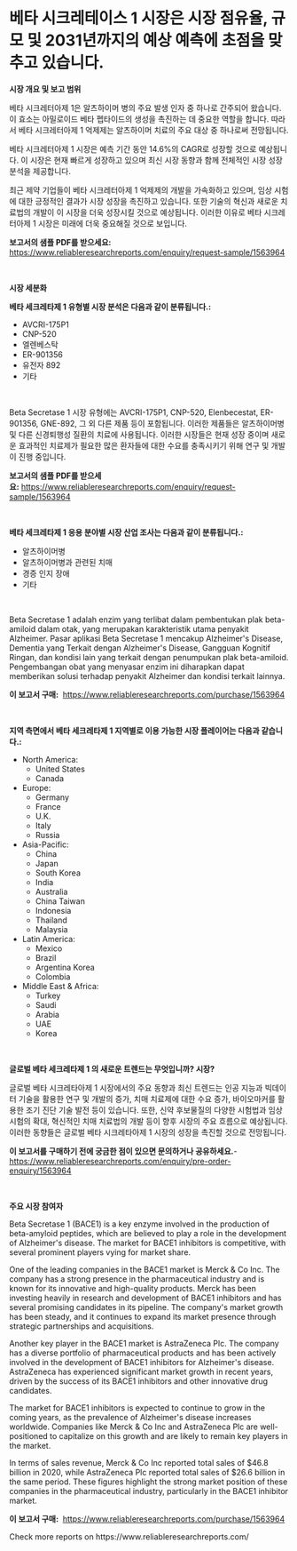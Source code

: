 <p><h1>베타 시크레테이스 1 시장은 시장 점유율, 규모 및 2031년까지의 예상 예측에 초점을 맞추고 있습니다.</h1></p><p><strong>시장 개요 및 보고 범위</strong></p>
<p><p>베타 시크레터아제 1은 알츠하이머 병의 주요 발생 인자 중 하나로 간주되어 왔습니다. 이 효소는 아밀로이드 베타 펩타이드의 생성을 촉진하는 데 중요한 역할을 합니다. 따라서 베타 시크레터아제 1 억제제는 알츠하이머 치료의 주요 대상 중 하나로써 전망됩니다.</p><p>베타 시크레터아제 1 시장은 예측 기간 동안 14.6%의 CAGR로 성장할 것으로 예상됩니다. 이 시장은 현재 빠르게 성장하고 있으며 최신 시장 동향과 함께 전체적인 시장 성장 분석을 제공합니다.</p><p>최근 제약 기업들이 베타 시크레터아제 1 억제제의 개발을 가속화하고 있으며, 임상 시험에 대한 긍정적인 결과가 시장 성장을 촉진하고 있습니다. 또한 기술의 혁신과 새로운 치료법의 개발이 이 시장을 더욱 성장시킬 것으로 예상됩니다. 이러한 이유로 베타 시크레터아제 1 시장은 미래에 더욱 중요해질 것으로 보입니다.</p></p>
<p><strong>보고서의 샘플 PDF를 받으세요:</strong> <a href="https://www.reliableresearchreports.com/enquiry/request-sample/1563964">https://www.reliableresearchreports.com/enquiry/request-sample/1563964</a></p>
<p>&nbsp;</p>
<p><strong>시장 세분화</strong></p>
<p><strong>베타 세크레타제 1 유형별 시장 분석은 다음과 같이 분류됩니다.:</strong></p>
<p><ul><li>AVCRI-175P1</li><li>CNP-520</li><li>엘렌베스탁</li><li>ER-901356</li><li>유전자 892</li><li>기타</li></ul></p>
<p>&nbsp;</p>
<p><p>Beta Secretase 1 시장 유형에는 AVCRI-175P1, CNP-520, Elenbecestat, ER-901356, GNE-892, 그 외 다른 제품 등이 포함됩니다. 이러한 제품들은 알츠하이머병 및 다른 신경퇴행성 질환의 치료에 사용됩니다. 이러한 시장들은 현재 성장 중이며 새로운 효과적인 치료제가 필요한 많은 환자들에 대한 수요를 충족시키기 위해 연구 및 개발이 진행 중입니다.</p></p>
<p><strong>보고서의 샘플 PDF를 받으세요:</strong>&nbsp;<a href="https://www.reliableresearchreports.com/enquiry/request-sample/1563964">https://www.reliableresearchreports.com/enquiry/request-sample/1563964</a></p>
<p>&nbsp;</p>
<p><strong> 베타 세크레타제 1 응용 분야별 시장 산업 조사는 다음과 같이 분류됩니다.:</strong></p>
<p><ul><li>알츠하이머병</li><li>알츠하이머병과 관련된 치매</li><li>경증 인지 장애</li><li>기타</li></ul></p>
<p>&nbsp;</p>
<p><p>Beta Secretase 1 adalah enzim yang terlibat dalam pembentukan plak beta-amiloid dalam otak, yang merupakan karakteristik utama penyakit Alzheimer. Pasar aplikasi Beta Secretase 1 mencakup Alzheimer's Disease, Dementia yang Terkait dengan Alzheimer's Disease, Gangguan Kognitif Ringan, dan kondisi lain yang terkait dengan penumpukan plak beta-amiloid. Pengembangan obat yang menyasar enzim ini diharapkan dapat memberikan solusi terhadap penyakit Alzheimer dan kondisi terkait lainnya.</p></p>
<p><strong>이 보고서 구매:</strong>&nbsp; <a href="https://www.reliableresearchreports.com/purchase/1563964">https://www.reliableresearchreports.com/purchase/1563964</a></p>
<p>&nbsp;</p>
<p><strong>지역 측면에서 베타 세크레타제 1 지역별로 이용 가능한 시장 플레이어는 다음과 같습니다.:</strong></p>
<p><ul>
    <li>
        North America:
        <ul>
            <li>United States</li>
            <li>Canada</li>
        </ul>
    </li>
    <li>
        Europe:
        <ul>
            <li>Germany</li>
            <li>France</li>
            <li>U.K.</li>
            <li>Italy</li>
            <li>Russia</li>
        </ul>
    </li>
    <li>
        Asia-Pacific:
        <ul>
            <li>China</li>
            <li>Japan</li>
            <li>South Korea</li>
            <li>India</li>
            <li>Australia</li>
            <li>China Taiwan</li>
            <li>Indonesia</li>
            <li>Thailand</li>
            <li>Malaysia</li>
        </ul>
    </li>
    <li>
        Latin America:
        <ul>
            <li>Mexico</li>
            <li>Brazil</li>
            <li>Argentina Korea</li>
            <li>Colombia</li>
        </ul>
    </li>
    <li>
        Middle East & Africa:
        <ul>
            <li>Turkey</li>
            <li>Saudi</li>
            <li>Arabia</li>
            <li>UAE</li>
            <li>Korea</li>
        </ul>
    </li>
    </ul></p>
<p>&nbsp;</p>
<p><strong>글로벌 베타 세크레타제 1 의 새로운 트렌드는 무엇입니까? 시장?</strong></p>
<p><p>글로벌 베타 시크레타아제 1 시장에서의 주요 동향과 최신 트렌드는 인공 지능과 빅데이터 기술을 활용한 연구 및 개발의 증가, 치매 치료제에 대한 수요 증가, 바이오마커를 활용한 조기 진단 기술 발전 등이 있습니다. 또한, 신약 후보물질의 다양한 시험법과 임상시험의 확대, 혁신적인 치매 치료법의 개발 등이 향후 시장의 주요 흐름으로 예상됩니다. 이러한 동향들은 글로벌 베타 시크레타아제 1 시장의 성장을 촉진할 것으로 전망됩니다.</p></p>
<p><strong>이 보고서를 구매하기 전에 궁금한 점이 있으면 문의하거나 공유하세요.</strong>- <a href="https://www.reliableresearchreports.com/enquiry/pre-order-enquiry/1563964">https://www.reliableresearchreports.com/enquiry/pre-order-enquiry/1563964</a></p>
<p>&nbsp;</p>
<p><strong>주요 시장 참여자</strong></p>
<p><p>Beta Secretase 1 (BACE1) is a key enzyme involved in the production of beta-amyloid peptides, which are believed to play a role in the development of Alzheimer's disease. The market for BACE1 inhibitors is competitive, with several prominent players vying for market share.</p><p>One of the leading companies in the BACE1 market is Merck & Co Inc. The company has a strong presence in the pharmaceutical industry and is known for its innovative and high-quality products. Merck has been investing heavily in research and development of BACE1 inhibitors and has several promising candidates in its pipeline. The company's market growth has been steady, and it continues to expand its market presence through strategic partnerships and acquisitions.</p><p>Another key player in the BACE1 market is AstraZeneca Plc. The company has a diverse portfolio of pharmaceutical products and has been actively involved in the development of BACE1 inhibitors for Alzheimer's disease. AstraZeneca has experienced significant market growth in recent years, driven by the success of its BACE1 inhibitors and other innovative drug candidates.</p><p>The market for BACE1 inhibitors is expected to continue to grow in the coming years, as the prevalence of Alzheimer's disease increases worldwide. Companies like Merck & Co Inc and AstraZeneca Plc are well-positioned to capitalize on this growth and are likely to remain key players in the market.</p><p>In terms of sales revenue, Merck & Co Inc reported total sales of $46.8 billion in 2020, while AstraZeneca Plc reported total sales of $26.6 billion in the same period. These figures highlight the strong market position of these companies in the pharmaceutical industry, particularly in the BACE1 inhibitor market.</p></p>
<p><strong>이 보고서 구매:</strong>&nbsp;&nbsp;<a href="https://www.reliableresearchreports.com/purchase/1563964">https://www.reliableresearchreports.com/purchase/1563964</a></p>
<p>Check more reports on https://www.reliableresearchreports.com/</p>

